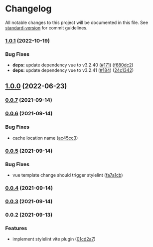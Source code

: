 # Changelog

All notable changes to this project will be documented in this file. See [standard-version](https://github.com/conventional-changelog/standard-version) for commit guidelines.

### [1.0.1](https://github.com/FRSOURCE/vite-plugin-stylelint/compare/v1.0.0...v1.0.1) (2022-10-19)


### Bug Fixes

* **deps:** update dependency vue to v3.2.40 ([#171](https://github.com/FRSOURCE/vite-plugin-stylelint/issues/171)) ([f680dc2](https://github.com/FRSOURCE/vite-plugin-stylelint/commit/f680dc2f76e8c419d9dbb695d54c7d77b6b56a24))
* **deps:** update dependency vue to v3.2.41 ([#184](https://github.com/FRSOURCE/vite-plugin-stylelint/issues/184)) ([24c1342](https://github.com/FRSOURCE/vite-plugin-stylelint/commit/24c1342d6b0f9ddf0eec9ead36707054813f3c48))

## [1.0.0](https://github.com/FRSOURCE/vite-plugin-stylelint/compare/v0.0.7...v1.0.0) (2022-06-23)

### [0.0.7](https://github.com/FRSOURCE/vite-plugin-stylelint/compare/v0.0.6...v0.0.7) (2021-09-14)

### [0.0.6](https://github.com/FRSOURCE/vite-plugin-stylelint/compare/v0.0.5...v0.0.6) (2021-09-14)


### Bug Fixes

* cache location name ([ac45cc3](https://github.com/FRSOURCE/vite-plugin-stylelint/commit/ac45cc38da91c476cf40f064b7d8dc1a7b9b30ff))

### [0.0.5](https://github.com/FRSOURCE/vite-plugin-stylelint/compare/v0.0.4...v0.0.5) (2021-09-14)


### Bug Fixes

* vue template change should trigger stylelint ([fa7a1cb](https://github.com/FRSOURCE/vite-plugin-stylelint/commit/fa7a1cb21d6c270f4a2065671f5e9a3641acca87))

### [0.0.4](https://github.com/FRSOURCE/vite-plugin-stylelint/compare/v0.0.3...v0.0.4) (2021-09-14)

### [0.0.3](https://github.com/FRSOURCE/vite-plugin-stylelint/compare/v0.0.2...v0.0.3) (2021-09-14)

### 0.0.2 (2021-09-13)


### Features

* implement stylelint vite plugin ([01cd2a7](https://github.com/FRSOURCE/vite-plugin-stylelint/commit/01cd2a7ab6deccbce0983083f43855b798ff8859))
